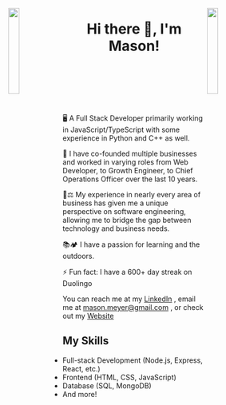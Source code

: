 <img align="left" src="https://user-images.githubusercontent.com/65187002/144930161-2f783401-8d27-4fdf-a2f7-cc0ba32f1f1f.gif" width="21%" style="display:inline;"><img align="right" src="https://user-images.githubusercontent.com/65187002/144930161-2f783401-8d27-4fdf-a2f7-cc0ba32f1f1f.gif" width="21%" style="display:inline;">

<h1 align="center"> Hi there 👋, I'm Mason!</h1>

<br>
<br>
<br>
<br>
<br>

🖥️ A Full Stack Developer primarily working in JavaScript/TypeScript with some experience in Python and C++ as well.

🌱 I have co-founded multiple businesses and worked in varying roles from Web Developer, to Growth Engineer, to Chief Operations Officer over the last 10 years.   

🤔⚖️ My experience in nearly every area of business has given me a unique perspective on software engineering, allowing me to bridge the gap between technology and business needs.

📚🏕️ I have a passion for learning and the outdoors.   

⚡ Fun fact: I have a 600+ day streak on Duolingo 

You can reach me at my [LinkedIn](www.linkedin.com/in/-mason-meyer) , email me at [mason.meyer@gmail.com](mailto:mason.meyer@gmail.com) , or check out my [Website](https://mason-meyer.netlify.app/)

## My Skills
- Full-stack Development (Node.js, Express, React, etc.)
- Frontend (HTML, CSS, JavaScript)
- Database (SQL, MongoDB)
- And more!
